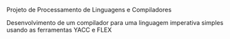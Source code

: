 Projeto de Processamento de Linguagens e Compiladores

Desenvolvimento de um compilador para uma linguagem imperativa simples usando as ferramentas YACC e FLEX
